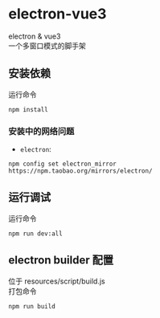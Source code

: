 # electron-vue3
electron & vue3   
一个多窗口模式的脚手架

## 安装依赖
运行命令
```shell
npm install
```
### 安装中的网络问题
- `electron`:
```shell
npm config set electron_mirror https://npm.taobao.org/mirrors/electron/
```

## 运行调试
运行命令
```shell
npm run dev:all
```

## electron builder 配置
位于 resources/script/build.js  
打包命令
```shell
npm run build
```
